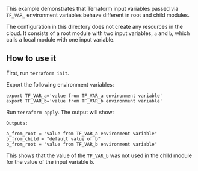 This example demonstrates that Terraform input variables passed via `TF_VAR_` environment variables behave different in root and child modules.

The configuration in this directory does not create any resources in the cloud. It consists of a root module with two input variables, `a` and `b`, which calls a local module with one input variable.

## How to use it
First, run `terraform init`.

Export the following environment variables:
```
export TF_VAR_a='value from TF_VAR_a environment variable'
export TF_VAR_b='value from TF_VAR_b environment variable'
```

Run `terraform apply`. The output will show:
```
Outputs:

a_from_root = "value from TF_VAR_a environment variable"
b_from_child = "default value of b"
b_from_root = "value from TF_VAR_b environment variable"
```

This shows that the value of the `TF_VAR_b` was not used in the child module for the value of the input variable `b`.
